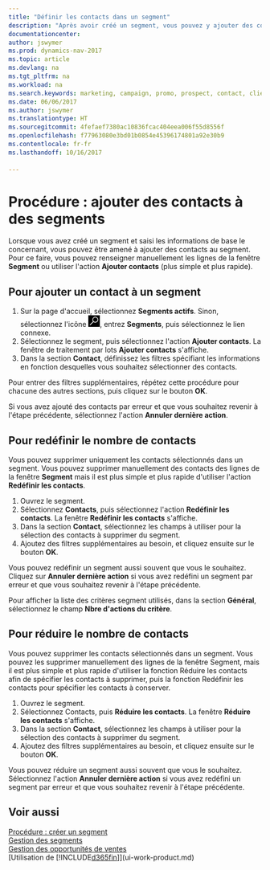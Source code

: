 ```yaml
---
title: "Définir les contacts dans un segment"
description: "Après avoir créé un segment, vous pouvez y ajouter des contacts, par exemple, dans le cadre d'une campagne marketing visant des clients particuliers."
documentationcenter: 
author: jswymer
ms.prod: dynamics-nav-2017
ms.topic: article
ms.devlang: na
ms.tgt_pltfrm: na
ms.workload: na
ms.search.keywords: marketing, campaign, promo, prospect, contact, client, customer
ms.date: 06/06/2017
ms.author: jswymer
ms.translationtype: HT
ms.sourcegitcommit: 4fefaef7380ac10836fcac404eea006f55d8556f
ms.openlocfilehash: f77963080e3bd01b0854e45396174801a92e30b9
ms.contentlocale: fr-fr
ms.lasthandoff: 10/16/2017

---
```

# <a name="how-to-add-contacts-to-segments"></a>Procédure : ajouter des contacts à des segments
Lorsque vous avez créé un segment et saisi les informations de base le concernant, vous pouvez être amené à ajouter des contacts au segment. Pour ce faire, vous pouvez renseigner manuellement les lignes de la fenêtre **Segment** ou utiliser l'action **Ajouter contacts** (plus simple et plus rapide).

## <a name="to-add-a-contact-to-a-segment"></a>Pour ajouter un contact à un segment
1. Sur la page d'accueil, sélectionnez **Segments actifs**. Sinon, sélectionnez l'icône ![Page ou état pour la recherche](media/ui-search/search_small.png "Page ou état pour la recherche"), entrez **Segments**, puis sélectionnez le lien connexe.  
2. Sélectionnez le segment, puis sélectionnez l'action **Ajouter contacts**. La fenêtre de traitement par lots **Ajouter contacts** s'affiche.
3. Dans la section **Contact**, définissez les filtres spécifiant les informations en fonction desquelles vous souhaitez sélectionner des contacts.

Pour entrer des filtres supplémentaires, répétez cette procédure pour chacune des autres sections, puis cliquez sur le bouton **OK**.

Si vous avez ajouté des contacts par erreur et que vous souhaitez revenir à l'étape précédente, sélectionnez l'action **Annuler dernière action**.

## <a name="to-refine-the-number-of-contacts"></a>Pour redéfinir le nombre de contacts
Vous pouvez supprimer uniquement les contacts sélectionnés dans un segment. Vous pouvez supprimer manuellement des contacts des lignes de la fenêtre **Segment** mais il est plus simple et plus rapide d'utiliser l'action **Redéfinir les contacts**.

1. Ouvrez le segment.
2. Sélectionnez **Contacts**, puis sélectionnez l'action **Redéfinir les contacts**. La fenêtre **Redéfinir les contacts** s'affiche.
3. Dans la section **Contact**, sélectionnez les champs à utiliser pour la sélection des contacts à supprimer du segment.
4. Ajoutez des filtres supplémentaires au besoin, et cliquez ensuite sur le bouton **OK**.

Vous pouvez redéfinir un segment aussi souvent que vous le souhaitez. Cliquez sur **Annuler dernière action** si vous avez redéfini un segment par erreur et que vous souhaitez revenir à l'étape précédente.

Pour afficher la liste des critères segment utilisés, dans la section **Général**, sélectionnez le champ **Nbre d'actions du critère**.

## <a name="to-reduce-the-number-of-contacts"></a>Pour réduire le nombre de contacts
Vous pouvez supprimer les contacts sélectionnés dans un segment. Vous pouvez les supprimer manuellement des lignes de la fenêtre Segment, mais il est plus simple et plus rapide d'utiliser la fonction Réduire les contacts afin de spécifier les contacts à supprimer, puis la fonction Redéfinir les contacts pour spécifier les contacts à conserver.

1. Ouvrez le segment.
2. Sélectionnez Contacts, puis **Réduire les contacts**. La fenêtre **Réduire les contacts** s'affiche.
3. Dans la section **Contact**, sélectionnez les champs à utiliser pour la sélection des contacts à supprimer du segment.
4. Ajoutez des filtres supplémentaires au besoin, et cliquez ensuite sur le bouton **OK**.

Vous pouvez réduire un segment aussi souvent que vous le souhaitez. Sélectionnez l'action **Annuler dernière action** si vous avez redéfini un segment par erreur et que vous souhaitez revenir à l'étape précédente.

## <a name="see-also"></a>Voir aussi
[Procédure : créer un segment](marketing-how-create-segment.md)   
[Gestion des segments](marketing-segments.md)  
[Gestion des opportunités de ventes](marketing-manage-sales-opportunities.md)  
[Utilisation de [!INCLUDE[d365fin](includes/d365fin_md.md)]](ui-work-product.md)  


